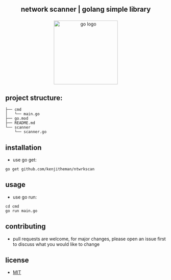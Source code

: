 <h2 align="center">network scanner | golang simple library</h2>

###

<div align="center">
  <img src="https://cdn.jsdelivr.net/gh/devicons/devicon/icons/go/go-original.svg" height="200" alt="go logo"  />
</div>

###

## project structure:

```
├── cmd
│   └── main.go
├── go.mod
├── README.md
└── scanner
    └── scanner.go
```

## installation

- use go get:

```
go get github.com/kenjitheman/ntwrkscan
```

## usage

- use go run:

```
cd cmd
go run main.go
```

## contributing

- pull requests are welcome, for major changes, please open an issue first to
  discuss what you would like to change

## license

- [MIT](https://choosealicense.com/licenses/mit/)
